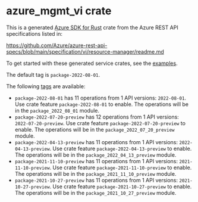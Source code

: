 # azure_mgmt_vi crate

This is a generated [Azure SDK for Rust](https://github.com/Azure/azure-sdk-for-rust) crate from the Azure REST API specifications listed in:

https://github.com/Azure/azure-rest-api-specs/blob/main/specification/vi/resource-manager/readme.md

To get started with these generated service crates, see the [examples](https://github.com/Azure/azure-sdk-for-rust/blob/main/services/README.md#examples).

The default tag is `package-2022-08-01`.

The following [tags](https://github.com/Azure/azure-sdk-for-rust/blob/main/services/tags.md) are available:

- `package-2022-08-01` has 11 operations from 1 API versions: `2022-08-01`. Use crate feature `package-2022-08-01` to enable. The operations will be in the `package_2022_08_01` module.
- `package-2022-07-20-preview` has 12 operations from 1 API versions: `2022-07-20-preview`. Use crate feature `package-2022-07-20-preview` to enable. The operations will be in the `package_2022_07_20_preview` module.
- `package-2022-04-13-preview` has 11 operations from 1 API versions: `2022-04-13-preview`. Use crate feature `package-2022-04-13-preview` to enable. The operations will be in the `package_2022_04_13_preview` module.
- `package-2021-11-10-preview` has 11 operations from 1 API versions: `2021-11-10-preview`. Use crate feature `package-2021-11-10-preview` to enable. The operations will be in the `package_2021_11_10_preview` module.
- `package-2021-10-27-preview` has 11 operations from 1 API versions: `2021-10-27-preview`. Use crate feature `package-2021-10-27-preview` to enable. The operations will be in the `package_2021_10_27_preview` module.